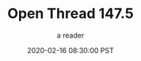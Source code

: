 ---
layout: podcast
title: "Open Thread 147.5"
author: a reader
description: https://slatestarcodex.com/2020/02/16/open-thread-147-5/
date: 2020-02-16 08:30:00 PST
length: 60382
duration: 15
guid: open-thread-147-5
---